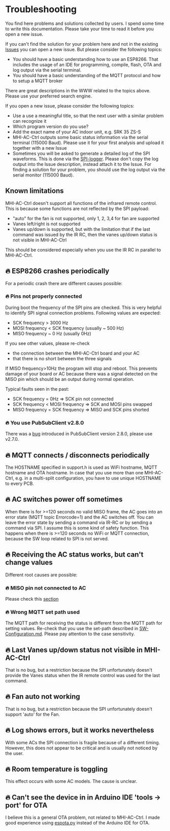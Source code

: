 # Troubleshooting
You find here problems and solutions collected by users. I spend some time to write this documentation. Please take your time to read it before you open a new issue.

If you can't find the solution for your problem here and not in the existing  [Issues](https://github.com/absalom-muc/MHI-AC-Ctrl/issues?q=is%3Aissue) you can open a new issue. But please consider the following topics:
- You should have a basic understanding how to use an ESP8266. That includes the usage of an IDE for programming, compile, flash, OTA and log output via the serial terminal.
- You should have a basic understanding of the MQTT protocol and how to setup a MQTT broker

There are great descriptions in the WWW related to the topics above. Please use your preferred search engine.

If you open a new issue, please consider the following topics:
- Use a use a meaningful title, so that the next user with a similar problem can recognize it
- Which program version do you use?
- Add the exact name of your AC indoor unit, e.g. SRK 35 ZS-S 
- MHI-AC-Ctrl outputs some basic status information via the serial terminal (115000 Baud). Please use it for your first analysis and upload it together with a new Issue
- Sometimes you will be asked to generate a detailed log of the SPI waveforms. This is done via the [SPI-logger](https://github.com/absalom-muc/MHI-AC-Ctrl/blob/master/testprog/SPI_logger.ino). Please don't copy the log output into the Issue description, instead attach it to the Issue.
For finding a solution for your problem, you should use the log output via the serial monitor (115000 Baud).

## Known limitations
MHI-AC-Ctrl doesn't support all functions of the infrared remote control. This is because some functions are not reflected by the SPI payload:
- "auto" for the fan is not supported, only 1, 2, 3,4 for fan are supported
- Vanes left/right is not supported
- Vanes up/down is supported, but with the limitation that if the last command was issued by the IR RC, then the vanes up/down status is not visible in MHI-AC-Ctrl

This should be considered especially when you use the IR RC in parallel to MHI-AC-Ctrl.

## :fire: ESP8266 crashes periodically
For a periodic crash there are different causes possible:

### :fire: Pins not properly connected
During boot the frequency of the SPI pins are checked. This is very helpful to identify SPI signal connection problems. Following values are expected:
- SCK frequency > 3000 Hz
- MOSI frequency < SCK frequency (usually ~ 500 Hz)
- MISO frequency ~ 0 Hz (usually 0Hz)

If you see other values, please re-check
- the connection between the MHI-AC-Ctrl board and your AC
- that there is no short between the three signals

If MISO frequency>10Hz the program will stop and reboot. This prevents damage of your board or AC because there was a signal detected on the MISO pin which should be an output during normal operation.

 Typical faults seen in the past:
- SCK frequency = 0Hz => SCK pin not connected
- SCK frequency < MOSI frequency => SCK and MOSI pins swapped
- MISO frequency = SCK frequency => MISO and SCK pins shorted

### :fire: You use PubSubClient v2.8.0
There was a [bug](https://github.com/knolleary/pubsubclient/issues/747) introduced in PubSubClient version 2.8.0, please use v2.7.0.

## :fire: MQTT connects / disconnects periodically
The HOSTNAME specified in support.h is used as WiFi hostname, MQTT hostname and OTA hostname. In case that you use more than one MHI-AC-Ctrl, e.g. in a multi-split configuration, you have to use unique HOSTNAME to every PCB.

## :fire: AC switches power off sometimes
When there is for >=120 seconds no valid MISO frame, the AC goes into an error state (MQTT topic Errorcode=1) and the AC switches off. You can leave the error state by sending a command via IR-RC or by sending a command via SPI. I assume this is some kind of safety function. This happens when there is >=120 seconds no WiFi or MQTT connection, because the SW loop related to SPI is not served.

## :fire: Receiving the AC status works, but can't change values
Different root causes are possible:
### :fire: MISO pin not connected to AC
Please check this [section](#fire-pins-not-properly-connected)

### :fire: Wrong MQTT set path used
The MQTT path for receiving the status is different from the MQTT path for setting values. Re-check that you use the set-path described in [SW-Configuration.md](https://github.com/absalom-muc/MHI-AC-Ctrl/blob/master/SW-Configuration.md#mqtt-status). Please pay attention to the case sensitivity.
## :fire: Last Vanes up/down status not visible in MHI-AC-Ctrl
That is no bug, but a restriction because the SPI unfortunately doesn't provide the Vanes status when the IR remote control was used for the last command.
## :fire: Fan auto not working
That is no bug, but a restriction because the SPI unfortunately doesn't support 'auto' for the Fan.

## :fire: Log shows errors, but it works nevertheless
With some ACs the SPI connection is fragile because of a different timing. However, this does not appear to be critical and is usually not noticed by the user.

## :fire: Room temperature is toggling
This effect occurs with some AC models. The cause is unclear. 

## :fire: Can't see the device in in Arduino IDE 'tools -> port' for OTA 
I believe this is a general OTA problem, not related to MHI-AC-Ctrl. I made good experience using [espota.py](https://github.com/esp8266/Arduino/blob/master/tools/espota.py) instead of the Arduino IDE for OTA.
